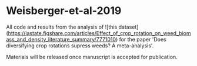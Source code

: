 # Weisberger-et-al-2019

All code and results from the analysis of ![this dataset] (https://iastate.figshare.com/articles/Effect_of_crop_rotation_on_weed_biomass_and_density_literature_summary/7771010) for the paper 'Does diversifying crop rotations supress weeds? A meta-analysis'. 

Materials will be released once manuscript is accepted for publication. 
